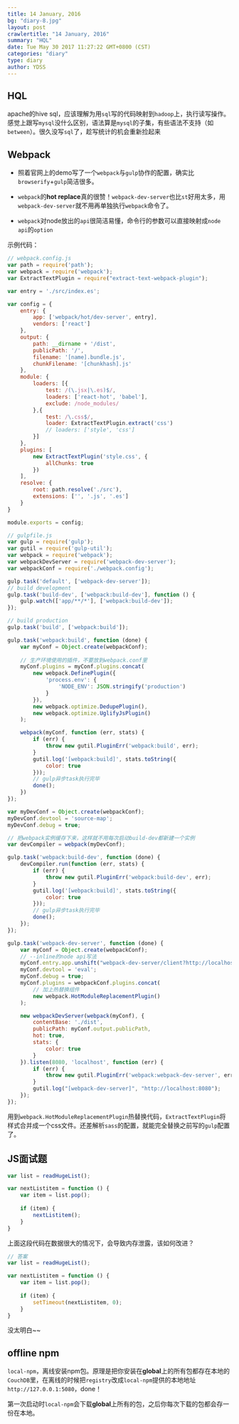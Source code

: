 ```yaml
---
title: 14 January, 2016
bg: "diary-8.jpg"
layout: post
crawlertitle: "14 January, 2016"
summary: "HQL"
date: Tue May 30 2017 11:27:22 GMT+0800 (CST)
categories: "diary"
type: diary
author: YDSS
---
```


## HQL

apache的hive sql，应该理解为用`sql`写的代码映射到`hadoop`上，执行读写操作。感觉上跟写`mysql`没什么区别，语法算是`mysql`的子集，有些语法不支持（如`between`）。很久没写`sql`了，趁写统计的机会重新捡起来

## Webpack

- 照着官网上的demo写了一个`webpack`与`gulp`协作的配置，确实比`browserify`+`gulp`简洁很多。

- `webpack`的**hot replace**真的很赞！`webpack-dev-server`也比`st`好用太多，用`webpack-dev-server`就不用再单独执行`webpack`命令了。

- `webpack`对node放出的`api`很简洁易懂，命令行的参数可以直接映射成`node api`的`option`

示例代码：

```js
// webpack.config.js
var path = require('path');
var webpack = require('webpack');
var ExtractTextPlugin = require("extract-text-webpack-plugin");

var entry = './src/index.es';

var config = {
    entry: {
        app: ['webpack/hot/dev-server', entry],
        vendors: ['react']
    },
    output: {
        path: __dirname + '/dist',
        publicPath: '/',
        filename: '[name].bundle.js',
        chunkFilename: '[chunkhash].js'
    },
    module: {
        loaders: [{
            test: /(\.jsx|\.es)$/,
            loaders: ['react-hot', 'babel'],
            exclude: /node_modules/
        },{
            test: /\.css$/,
            loader: ExtractTextPlugin.extract('css')
            // loaders: ['style', 'css']
        }]
    },
    plugins: [
        new ExtractTextPlugin('style.css', {
            allChunks: true
        })
    ],
    resolve: {
        root: path.resolve('./src'),
        extensions: ['', '.js', '.es']
    }
}

module.exports = config;
```

```js
// gulpfile.js
var gulp = require('gulp');
var gutil = require('gulp-util');
var webpack = require('webpack');
var webpackDevServer = require('webpack-dev-server');
var webpackConf = require('./webpack.config');

gulp.task('default', ['webpack-dev-server']);
// build development
gulp.task('build-dev', ['webpack:build-dev'], function () {
    gulp.watch(['app/**/*'], ['webpack:build-dev']);
});

// build production
gulp.task('build', ['webpack:build']);

gulp.task('webpack:build', function (done) {
    var myConf = Object.create(webpackConf);
    
    // 生产环境使用的插件，不要放到webpack.conf里
    myConf.plugins = myConf.plugins.concat(
        new webpack.DefinePlugin({
            'process.env': {
                'NODE_ENV': JSON.stringify('production')
            }
        }),
        new webpack.optimize.DedupePlugin(),
        new webpack.optimize.UglifyJsPlugin()
    );

    webpack(myConf, function (err, stats) {
        if (err) {
            throw new gutil.PluginErr('webpack:build', err);
        }
        gutil.log('[webpack:build]', stats.toString({
            color: true
        }));
        // gulp异步task执行完毕
        done();
    })
});

var myDevConf = Object.create(webpackConf);
myDevConf.devtool = 'source-map';
myDevConf.debug = true;

// 把webpack实例缓存下来，这样就不用每次启动build-dev都新建一个实例
var devCompiler = webpack(myDevConf);

gulp.task('webpack:build-dev', function (done) {
    devCompiler.run(function (err, stats) {
        if (err) {
            throw new gutil.PluginErr('webpack:build-dev', err);
        }
        gutil.log('[webpack:build]', stats.toString({
            color: true
        }));
        // gulp异步task执行完毕
        done();
    });
});

gulp.task('webpack-dev-server', function (done) {
    var myConf = Object.create(webpackConf);
    // --inline的node api写法
    myConf.entry.app.unshift("webpack-dev-server/client?http://localhost:8080");
    myConf.devtool = 'eval';
    myConf.debug = true;
    myConf.plugins = webpackConf.plugins.concat(
        // 加上热替换组件
        new webpack.HotModuleReplacementPlugin()
    );

    new webpackDevServer(webpack(myConf), {
        contentBase: './dist',
        publicPath: myConf.output.publicPath,
        hot: true,
        stats: {
            color: true
        }
    }).listen(8080, 'localhost', function (err) {
        if (err) {
            throw new gutil.PluginErr('webpack:webpack-dev-server', err);
        }
        gutil.log("[webpack-dev-server]", "http://localhost:8080"); 
    });
});
```

用到`webpack.HotModuleReplacementPlugin`热替换代码，`ExtractTextPlugin`将样式合并成一个css文件。还差解析`sass`的配置，就能完全替换之前写的`gulp`配置了。

## JS面试题

```js
var list = readHugeList();

var nextListitem = function () {
	var item = list.pop();
	
	if (item) {
		nextListitem();
	}
}
```
上面这段代码在数据很大的情况下，会导致内存泄露，该如何改进？

```js
// 答案
var list = readHugeList();

var nextListitem = function () {
	var item = list.pop();
	
	if (item) {
		setTimeout(nextListitem, 0);
	}
}
```
没太明白~~

## offline npm

`local-npm`，离线安装npm包。原理是把你安装在**global**上的所有包都存在本地的`CouchDB`里，在离线的时候把`registry`改成`local-npm`提供的本地地址`http://127.0.0.1:5080`，done！

第一次启动时`local-npm`会下载**global**上所有的包，之后你每次下载的包都会存一份在本地。

